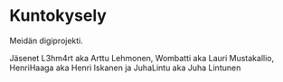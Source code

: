 # Kuntokysely
Meidän digiprojekti.

Jäsenet L3hm4rt aka Arttu Lehmonen, Wombatti aka Lauri Mustakallio, HenriHaaga aka Henri Iskanen ja JuhaLintu aka Juha Lintunen
